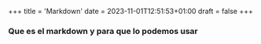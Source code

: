 +++
title = 'Markdown'
date = 2023-11-01T12:51:53+01:00
draft = false
+++
### Que es el markdown y para que lo podemos usar

